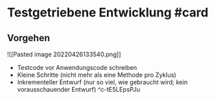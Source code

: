 # Testgetriebene Entwicklung #card
## Vorgehen
![[Pasted image 20220426133540.png]]
- Testcode vor Anwendungscode schreiben
- Kleine Schritte (nicht mehr als eine Methode pro Zyklus)
- Inkrementeller Entwurf (nur so viel, wie gebraucht wird; kein vorausschauender Entwurf)
^c-tE5LEpsPJu
